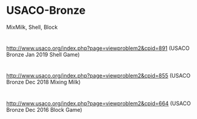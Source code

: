 # USACO-Bronze
 MixMilk, Shell, Block
#
 http://www.usaco.org/index.php?page=viewproblem2&cpid=891 (USACO Bronze Jan 2019 Shell Game)
#
 http://www.usaco.org/index.php?page=viewproblem2&cpid=855 (USACO Bronze Dec 2018 Mixing Milk)
#
 http://www.usaco.org/index.php?page=viewproblem2&cpid=664 (USACO Bronze Dec 2016 Block Game)
